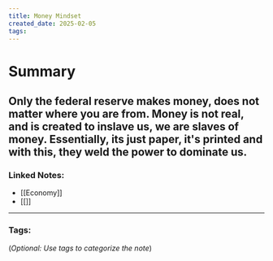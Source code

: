 ```yaml
---
title: Money Mindset
created_date: 2025-02-05
tags:
---
```



# Summary

Only the federal reserve makes money, does not matter where you are from. Money is not real, and is created to inslave us, we are slaves of money. Essentially, its just paper, it's printed and with this, they weld the power to dominate us. 
---

### **Linked Notes:**

- [[Economy]]
- [[]]

---

### **Tags:**

(_Optional: Use tags to categorize the note_)
